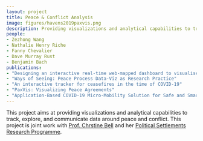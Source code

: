 ```yaml
---
layout: project
title: Peace & Conflict Analysis
image: figures/havens2019paxvis.png
description: Providing visualizations and analytical capabilities to track, explore, and communicate data around peace and conflict.
people:
- Zezhong Wang
- Nathalie Henry Riche
- Fanny Chevalier
- Dave Murray Rust
- Benjamin Bach
publications:
- "Designing an interactive real-time web-mapped dashboard to visualise conflict ceasefires data over COVID-19 infection rates: Facilities and the way ahead"
- "Ways of Seeing: Peace Process Data-Viz as Research Practice"
- "An interactive tracker for ceasefires in the time of COVID-19"
- "PaxVis: Visualizing Peace Agreements"
- "Application-Based COVID-19 Micro-Mobility Solution for Safe and Smart Navigation in Pandemics"
---
```


This project aims at providing visualizations and analytical capabilities to track, explore, and communicate data around peace and conflict. This project is joint work with [Prof. Chrstine Bell](https://www.law.ed.ac.uk/people/professor-christine-bell) and her [Political Settlements Research Programme](https://www.politicalsettlements.org/).
